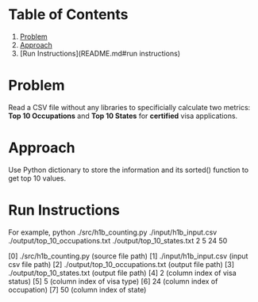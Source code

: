 # Table of Contents
1. [Problem](README.md#problem)
2. [Approach](README.md#approach)
3. [Run Instructions](README.md#run instructions)

# Problem

Read a CSV file without any libraries to specificially calculate two metrics: **Top 10 Occupations** and **Top 10 States** for **certified** visa applications.


# Approach

Use Python dictionary to store the information and its sorted() function to get top 10 values.

# Run Instructions

For example, python ./src/h1b_counting.py ./input/h1b_input.csv ./output/top_10_occupations.txt ./output/top_10_states.txt 2 5 24 50

[0] ./src/h1b_counting.py (source file path)
[1] ./input/h1b_input.csv (input csv file path)
[2] ./output/top_10_occupations.txt (output file path)
[3] ./output/top_10_states.txt (output file path)
[4] 2 (column index of visa status)
[5] 5 (column index of visa type)
[6] 24 (column index of occupation)
[7] 50 (column index of state)

